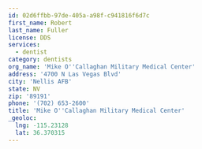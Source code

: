 ```yaml
---
id: 02d6ffbb-97de-405a-a98f-c941816f6d7c
first_name: Robert
last_name: Fuller
license: DDS
services:
  - dentist
category: dentists
org_name: 'Mike O''Callaghan Military Medical Center'
address: '4700 N Las Vegas Blvd'
city: 'Nellis AFB'
state: NV
zip: '89191'
phone: '(702) 653-2600'
title: 'Mike O''Callaghan Military Medical Center'
_geoloc:
  lng: -115.23128
  lat: 36.370315
---
```

